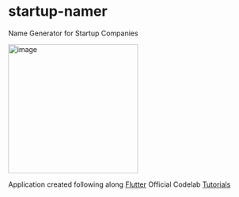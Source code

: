 # startup-namer
Name Generator for Startup Companies

<img width="262" alt="image" src="https://user-images.githubusercontent.com/79285555/175092030-4466be6a-fca9-4ce5-aa00-4f98656d3bbe.png">

Application created following along [Flutter](https://flutter.dev/) Official Codelab [Tutorials](https://docs.flutter.dev/get-started/codelab)
